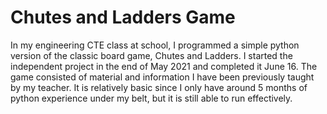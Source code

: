 # Chutes and Ladders Game
In my engineering CTE class at school, I programmed a simple python version of the classic board game, Chutes and Ladders.
I started the independent project in the end of May 2021 and completed it June 16. The game consisted of material and information I have been previously taught by
my teacher. It is relatively basic since I only have around 5 months of python experience under my belt, but it is still able to run effectively.
